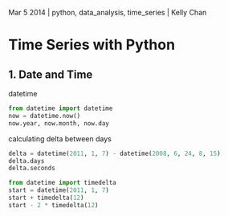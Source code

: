 Mar 5 2014 | python, data_analysis, time_series | Kelly Chan
# Time Series with Python

## 1. Date and Time

datetime
```python
from datetime import datetime
now = datetime.now()
now.year, now.month, now.day
```

calculating delta between days
```python
delta = datetime(2011, 1, 7) - datetime(2008, 6, 24, 8, 15)
delta.days
delta.seconds

from datetime import timedelta
start = datetime(2011, 1, 7)
start + timedelta(12)
start - 2 * timedelta(12)
```
